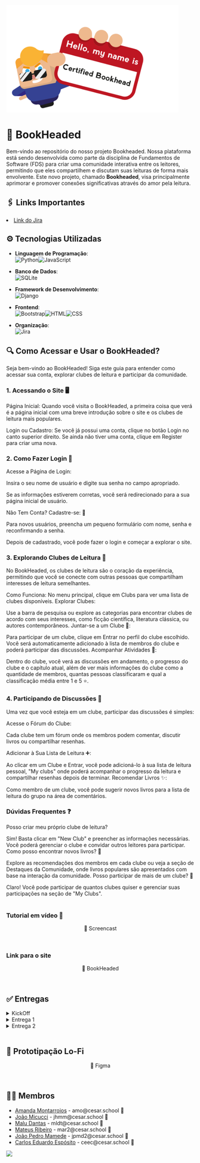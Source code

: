 <img src="static\images\bookheadedBannerREADME.svg" style="height: 18rem; align-self: center;">

# 📖 BookHeaded

Bem-vindo ao repositório do nosso projeto Bookheaded. Nossa plataforma está sendo desenvolvida como parte da disciplina de Fundamentos de Software (FDS) para criar uma comunidade interativa entre os leitores, permitindo que eles compartilhem e discutam suas leituras de forma mais envolvente. Este novo projeto, chamado **Bookheaded**, visa principalmente aprimorar e promover conexões significativas através do amor pela leitura.
<br>

## 🖇️ Links Importantes

  <li>
    <a href="https://projectdjango.atlassian.net/jira/software/projects/KAN/boards/1">Link do Jira</a>
  </li>

## ⚙ Tecnologias Utilizadas

- **Linguagem de Programação**:<br>![Python](https://img.shields.io/badge/Python-3776AB?style=for-the-badge&logo=python&logoColor=white)![JavaScript](https://img.shields.io/badge/JavaScript-F7DF1E?style=for-the-badge&logo=javascript&logoColor=black)

- **Banco de Dados**:<br>![SQLite](https://img.shields.io/badge/SQLite-003B57?style=for-the-badge&logo=sqlite&logoColor=white)


- **Framework de Desenvolvimento**:<br>![Django](https://img.shields.io/badge/Django-092E20?style=for-the-badge&logo=django&logoColor=white)

- **Frontend**:<br>![Bootstrap](https://img.shields.io/badge/Bootstrap-7952B3?style=for-the-badge&logo=bootstrap&logoColor=white)![HTML](https://img.shields.io/badge/HTML5-E34F26?style=for-the-badge&logo=html5&logoColor=white)![CSS](https://img.shields.io/badge/CSS3-1572B6?style=for-the-badge&logo=css3&logoColor=white)

- **Organização**:<br>![Jira](https://img.shields.io/badge/Jira-0052CC?style=for-the-badge&logo=jira&logoColor=white)

## 🔍 Como Acessar e Usar o BookHeaded?
Seja bem-vindo ao BookHeaded! Siga este guia para entender como acessar sua conta, explorar clubes de leitura e participar da comunidade.

### 1. Acessando o Site 🖥️
Página Inicial: Quando você visita o BookHeaded, a primeira coisa que verá é a página inicial com uma breve introdução sobre o site e os clubes de leitura mais populares.

Login ou Cadastro: Se você já possui uma conta, clique no botão Login no canto superior direito. Se ainda não tiver uma conta, clique em Register para criar uma nova.

### 2. Como Fazer Login 🔑

Acesse a Página de Login:

Insira o seu nome de usuário e digite sua senha no campo apropriado.

Se as informações estiverem corretas, você será redirecionado para a sua página inicial de usuário.

Não Tem Conta? Cadastre-se: 📝

Para novos usuários, preencha um pequeno formulário com nome, senha e reconfirmando a senha.

Depois de cadastrado, você pode fazer o login e começar a explorar o site.

### 3. Explorando Clubes de Leitura 📖
No BookHeaded, os clubes de leitura são o coração da experiência, permitindo que você se conecte com outras pessoas que compartilham interesses de leitura semelhantes.

Como Funciona:
No menu principal, clique em Clubs para ver uma lista de clubes disponíveis.
Explorar Clubes:

Use a barra de pesquisa ou explore as categorias para encontrar clubes de acordo com seus interesses, como ficção científica, literatura clássica, ou autores contemporâneos.
Juntar-se a um Clube 🤝:

Para participar de um clube, clique em Entrar no perfil do clube escolhido. Você será automaticamente adicionado à lista de membros do clube e poderá participar das discussões.
Acompanhar Atividades 📆:

Dentro do clube, você verá as discussões em andamento, o progresso do clube e o capítulo atual, além de ver mais informações do clube como a quantidade de membros, quantas pessoas classificaram e qual a classificação média entre 1 e 5 ⭐.

### 4. Participando de Discussões 💬
Uma vez que você esteja em um clube, participar das discussões é simples:

Acesse o Fórum do Clube:

Cada clube tem um fórum onde os membros podem comentar, discutir livros ou compartilhar resenhas.

Adicionar à Sua Lista de Leitura ➕:

Ao clicar em um Clube e Entrar, você pode adicioná-lo à sua lista de leitura pessoal, "My clubs" onde poderá acompanhar o progresso da leitura e compartilhar resenhas depois de terminar.
Recomendar Livros ✨:

Como membro de um clube, você pode sugerir novos livros para a lista de leitura do grupo na área de comentários.

### Dúvidas Frequentes ❓
Posso criar meu próprio clube de leitura?

Sim! Basta clicar em "New Club" e preencher as informações necessárias. Você poderá gerenciar o clube e convidar outros leitores para participar.
Como posso encontrar novos livros? 📖

Explore as recomendações dos membros em cada clube ou veja a seção de Destaques da Comunidade, onde livros populares são apresentados com base na interação da comunidade.
Posso participar de mais de um clube? 🔄

Claro! Você pode participar de quantos clubes quiser e gerenciar suas participações na seção de "My Clubs".
<br><br>

### Tutorial em vídeo 🎥
<p style="text-align: center; text-decoration: none;">
  <a href="https://www.youtube.com/watch?v=PGZQ2U1BcUk" style="text-decoration: none;">
  <span>🧷 Screencast </span>
  </a>
</p>

<br>

### Link para o site
<p style="text-align: center; text-decoration: none;">
  <a href="https://bookheaded.azurewebsites.net" style="text-decoration: none;">
  <span>🧷 BookHeaded</span>
  </a>
</p>

<br>


## ✅ Entregas

<details>
<summary>KickOff</summary>
<ul>
  <li>
<a href="https://www.canva.com/design/DAGOz7ny6Lk/_ZUQBKPhQTSez4pVsoDh3g/edit?utm_content=DAGOz7ny6Lk&utm_campaign=designshare&utm_medium=link2&utm_source=sharebutton">Slide do Kickoff</a>
</li>
</ul>
</details>

<details>
<summary>Entrega 1</summary>
<ul>
  <li>
<a href="Mídia/imageJiraBacklog.jpg">Imagem do Backlog no Jira</a>
</li>
  
<li>
    <a  href="Mídia/imageJiraBoard.jpg"
      >Imagem do Board no Jira</a
    >
  </li>

  <li>
    <a  href="https://www.youtube.com/watch?v=toAvguviqcI"
      >Screencast</a
    >
  </li>

</details>

</details>
<details>
<summary>Entrega 2</summary>
<ul>
  <li>
<a href="Mídia/backlog.jpg">Imagem do Backlog no Jira</a>
</li>
  
<li>
    <a  href="Mídia/quadro.jpg"
      >Imagem do Board no Jira</a
    >
  </li>
    <li>
    <a  href="https://www.youtube.com/watch?v=PGZQ2U1BcUk"
      >Screencast</a
    >
  </li>

  <li>
    <a href="Mídia/1.jpg" target="_blank">
      <a href="Mídia/2.jpg" target="_blank">
        <a href="Mídia/3.jpg" target="_blank">
          Prototipação Lo-Fi
        </a>
      </a>
    </a>
  </li>
</ul>
</details>
<br>

## 📑 Prototipação Lo-Fi
<p style="text-align: center; text-decoration: none;">
  <a href="https://www.figma.com/design/647wQMhbLuuVg614lNbp5g/Untitled?node-id=0-1&t=NoCqAA1pU0jS4wmj-1" style="text-decoration: none;">
  <span>🧷 Figma</span>
  </a>
</p>

<br>
</details>


## 👩‍💻 Membros

<ul>
  <li>
    <a href="https://github.com/amanda-montarroios">Amanda Montarroios</a> - amo@cesar.school 📩
  </li>
  <li>
    <a href="https://github.com/JhMicucci">João Micucci</a> - jhmm@cesar.school 📩
  </li>
   <li>
    <a href="https://github.com/maludantass">Malu Dantas</a> - mldt@cesar.school 📩
  </li>
  <li>
    <a href="https://github.com/Mateus-Ribeir0">Mateus Ribeiro</a> - mar2@cesar.school 📩
  </li>
  <li>
    <a href="https://github.com/jpmamededs">João Pedro Mamede</a> - jpmd2@cesar.school 📩
  </li>
  <li>
    <a href="https://github.com/Carlosesposito22">Carlos Eduardo Espósito</a> - ceec@cesar.school 📩
  </li>
</ul>

<a href="https://github.com/Carlosesposito22/Projeto-Django/graphs/contributors">
  <img src="https://contrib.rocks/image?repo=Carlosesposito22/Projeto-Django" />
</a>

<br>
<br>







